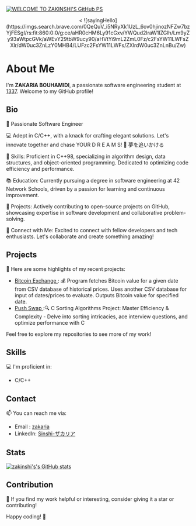 [![WELCOME TO ZAKINSHI'S GitHub PS](https://readme-typing-svg.demolab.com/?lines=WELCOME+TO+ZAKINSHI'S+GitHub+SP;STUDENT+IN+42+NETWORK)](https://git.io/typing-svg)
<p align="center"><
![sayingHello](https://imgs.search.brave.com/0QeQuV_i5NRyXk1UzL_6ov0hjinozNFZw7bzYjFESgI/rs:fit:860:0:0/g:ce/aHR0cHM6Ly91cGxv/YWQud2lraW1lZGlh/Lm9yZy93aWtpcGVk/aWEvY29tbW9ucy90/aHVtYi9mL2ZmL0Fz/c2FsYW11LWFsZXlr/dW0uc3ZnLzY0MHB4/LUFzc2FsYW11LWFs/ZXlrdW0uc3ZnLnBu/Zw)
</p>

# About Me
I'm **ZAKARIA BOUHAMIDI**, a passionate software engineering student at [1337](https://1337.ma/en/). Welcome to my GitHub profile!

## Bio

🚀 Passionate Software Engineer

💻 Adept in C/C++, with a knack for crafting elegant solutions. Let's innovate together and chase YOUR D R E A M S! 🌟 夢を追いかける

🔧 Skills: Proficient in C++98, specializing in algorithm design, data structures, and object-oriented programming. Dedicated to optimizing code efficiency and performance.

📚 Education: Currently pursuing a degree in software engineering at 42 Network Schools, driven by a passion for learning and continuous improvement.

🔗 Projects: Actively contributing to open-source projects on GitHub, showcasing expertise in software development and collaborative problem-solving.

💬 Connect with Me: Excited to connect with fellow developers and tech enthusiasts. Let's collaborate and create something amazing!


## Projects

🚀 Here are some highlights of my recent projects:

- [ Bitcoin Exchange ](https://github.com/zakinshi/CPP_PARSING): 💰 Program fetches Bitcoin value for a given date from CSV database of historical prices. Uses another CSV database for input of dates/prices to evaluate. Outputs Bitcoin value for specified date.
- [ Push Swap ](https://github.com/zakinshi/Push_swap):🔍 C Sorting Algorithms Project: Master Efficiency & Complexity - Delve into sorting intricacies, ace interview questions, and optimize performance with C

Feel free to explore my repositories to see more of my work!

## Skills

💻 I'm proficient in:

- C/C++

## Contact

📫 You can reach me via:

- Email   : [zakaria](https://mail.google.com/mail/u/0/#inbox?compose=GTvVlcRwRQKmTHWQtDSvvtBKGQdsmZmwNPcDgXRnbCKwjCPPSGnmSSvrzvVrMBjPRhXXPLcCSDtMT)
- LinkedIn: [Sinshi-ザカリア](https://www.linkedin.com/in/zakaria-bouhamidi-059b67279/)

## Stats
[![zakinshi's's GitHub stats](https://github-readme-stats.vercel.app/api?username=zakinshi)](https://github.com/anuraghazra/github-readme-stats)
## Contribution

🌟 If you find my work helpful or interesting, consider giving it a star or contributing!

Happy coding! 🚀
